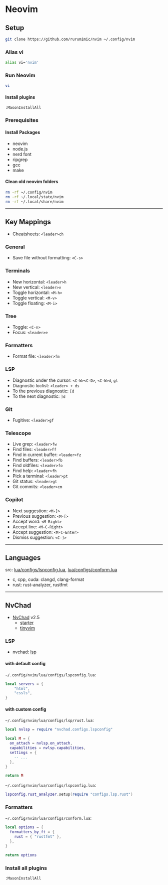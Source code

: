 # Neovim

## Setup

```bash
git clone https://github.com/rurumimic/nvim ~/.config/nvim
```

### Alias vi

```bash
alias vi='nvim'
```

### Run Neovim

```bash
vi
```

#### Install plugins

```vim
:MasonInstallAll
```

### Prerequisites

#### Install Packages

- neovim
- node.js
- nerd font
- ripgrep
- gcc
- make

#### Clean old neovim folders

```bash
rm -rf ~/.config/nvim
rm -rf ~/.local/state/nvim
rm -rf ~/.local/share/nvim
```

---

## Key Mappings

- Cheatsheets: `<leader>ch`

### General

- Save file without formatting: `<C-s>`

### Terminals

- New horizontal: `<leader>h`
- New vertical: `<leader>v`
- Toggle horizontal: `<M-h>`
- Toggle vertical: `<M-v>`
- Toggle floating: `<M-i>`

### Tree

- Toggle: `<C-n>`
- Focus: `<leader>e`

### Formatters

- Format file: `<leader>fm`

### LSP

- Diagnostic under the cursor: `<C-W><C-D>`, `<C-W>d`, `gl`
- Diagnostic loclist: `<leader> + ds`
- To the previous diagnostic: `[d`
- To the next diagnostic: `]d`

### Git

- Fugitive: `<leader>gf`

### Telescope

- Live grep: `<leader>fw`
- Find files: `<leader>ff`
- Find in current buffer: `<leader>fz`
- Find buffers: `<leader>fb`
- Find oldfiles: `<leader>fo`
- Find help: `<leader>fh`
- Pick a terminal: `<leader>pt`
- Git status: `<leader>gt`
- Git commits: `<leader>cm`

### Copilot

- Next suggestion: `<M-]>`
- Previous suggestion: `<M-[>`
- Accept word: `<M-Right>`
- Accept line: `<M-C-Right>`
- Accept suggestion: `<M-C-Enter>`
- Dismiss suggestion: `<C-]>`

---

## Languages

src: [lua/configs/lspconfig.lua](lua/configs/lspconfig.lua), [lua/configs/conform.lua](lua/configs/conform.lua)

- c, cpp, cuda: clangd, clang-format
- rust: rust-analyzer, rustfmt

---

## NvChad

- [NvChad](https://github.com/NvChad/NvChad) v2.5
  - [starter](https://github.com/NvChad/starter)
  - [tinyvim](https://github.com/NvChad/tinyvim)

### LSP

- nvchad: [lsp](https://nvchad.com/docs/config/lsp)

#### with default config

`~/.config/nvim/lua/configs/lspconfig.lua`:

```lua
local servers = {
    "html",
    "cssls",
}
```

#### with custom config

`~/.config/nvim/lua/configs/lsp/rust.lua`:

```lua
local nvlsp = require "nvchad.configs.lspconfig"

local M = {
  on_attach = nvlsp.on_attach,
  capabilities = nvlsp.capabilities,
  settings = {
    -- ...
  },
}

return M
```

`~/.config/nvim/lua/configs/lspconfig.lua`:

```lua
lspconfig.rust_analyzer.setup(require "configs.lsp.rust")
```

### Formatters

`~/.config/nvim/lua/configs/conform.lua`:

```lua
local options = {
  formatters_by_ft = {
    rust = { "rustfmt" },
  },
}

return options
```

### Install all plugins

```vim
:MasonInstallAll
```

